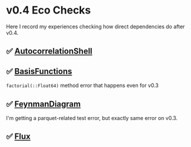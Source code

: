 
# v0.4 Eco Checks
Here I record my experiences checking how direct dependencies do after v0.4.

## ✅ [AutocorrelationShell](https://github.com/numericalEFT/FeynmanDiagram.jl)

## ✅ [BasisFunctions](https://github.com/JuliaApproximation/BasisFunctions.jl)
`factorial(::Float64)` method error that happens even for v0.3

## ✅ [FeynmanDiagram](https://github.com/numericalEFT/FeynmanDiagram.jl)
I'm getting a parquet-related test error, but exactly same error on v0.3.

## ✅ [Flux](https://github.com/FluxML/Flux.jl)
